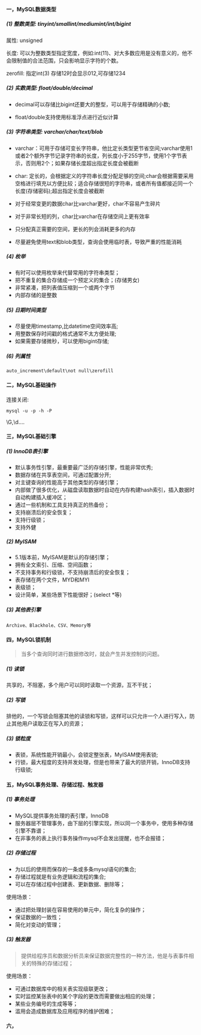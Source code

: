 #### 一，MySQL数据类型

##### (1) 整数类型: tinyint/smallint/mediumint/int/bigint 

属性: unsigned

长度: 可以为整数类型指定宽度，例如:int(11)、对大多数应用是没有意义的，他不会限制值的合法范围，只会影响显示字符的个数。

zerofill: 指定int(3) 存储12时会显示012,可存储1234

##### (2) 实数类型: float/double/decimal

- decimal可以存储比bigint还要大的整型，可以用于存储精确的小数;

- float/double支持使用标准浮点进行近似计算

##### (3) 字符串类型: varchar/char/text/blob

- varchar：可用于存储可变长字符串，他比定长类型更节省空间;varchar使用1或者2个额外字节记录字符串的长度，列长度小于255字节，使用1个字节表示，否则用2个；如果存储长度超出指定长度会被截断

- char: 定长的，会根据定义的字符串长度分配足够的空间;char会根据需要采用空格进行填充以方便比较；适合存储很短的字符串，或者所有值都接近同一个长度(存储密码);超出指定长度会被截断

- 对于经常变更的数据char比varchar更好，char不容易产生碎片

- 对于非常长短的列，char比varchar在存储空间上更有效率
- 只分配真正需要的空间，更长的列会消耗更多的内存
- 尽量避免使用text和blob类型，查询会使用临时表，导致严重的性能消耗

##### (4) 枚举

- 有时可以使用枚举来代替常用的字符串类型；
- 把不重复的集合存储成一个预定义的集合；(存储男女)
- 非常紧凑，把列表值压缩到一个或两个字节
- 内部存储的是整数

##### (5) 日期时间类型

- 尽量使用timestamp,比datetime空间效率高;
- 用整数保存时间戳的格式通常不太方便处理;
- 如果需要存储微秒，可以使用bigint存储;

##### (6) 列属性

```
auto_increment\default\not null\zerofill
```

#### 二，MySQL基础操作

连接关闭:
```
mysql -u -p -h -P
```

\G,\d....

#### 三，MySQL基础引擎

##### (1) InnoDB表引擎

- 默认事务性引擎，最重要最广泛的存储引擎，性能非常优秀;
- 数据存储在共享表空间，可通过配置分开;
- 对主键查询的性能高于其他类型的存储引擎；
- 内部做了很多优化，从磁盘读取数据时自动在内存构建hash索引，插入数据时自动构建插入缓冲区；
- 通过一些机制和工具支持真正的热备份；
- 支持崩溃后的安全恢复；
- 支持行级锁；
- 支持外健

##### (2) MyISAM

- 5.1版本前，MyISAM是默认的存储引擎；
- 拥有全文索引、压缩、空间函数；
- 不支持事务和行级锁，不支持崩溃后的安全恢复；
- 表存储在两个文件，MYD和MYI
- 表级锁；
- 设计简单，某些场景下性能很好；(select *等)

##### (3) 其他表引擎

```
Archive、Blackhole、CSV、Memory等
```

#### 四，MySQL锁机制

> 当多个查询同时进行数据修改时，就会产生并发控制的问题。

##### (1) 读锁

共享的，不阻塞，多个用户可以同时读取一个资源，互不干扰；

##### (2) 写锁

排他的，一个写锁会阻塞其他的读锁和写锁，这样可以只允许一个人进行写入，防止其他用户读取正在写入的资源；

##### (3) 锁粒度

- 表锁，系统性能开销最小，会锁定整张表，MyISAM使用表锁;
- 行锁，最大程度的支持并发处理，但是也带来了最大的锁开销，InnoDB支持行级锁;

#### 五，MySQL事务处理、存储过程、触发器

##### (1) 事务处理

- MySQL提供事务处理的表引擎，InnoDB
- 服务器层不管理事务，由下层的引擎实现，所以同一个事务中，使用多种存储引擎不靠谱；
- 在非事务的表上执行事务操作mysql不会发出提醒，也不会报错；

##### (2) 存储过程

- 为以后的使用而保存的一条或多条mysql语句的集合;
- 存储过程就是有业务逻辑和流程的集合;
- 可以在存储过程中创建表、更新数据、删除等；

使用场景：

- 通过把处理封装在容易使用的单元中，简化复杂的操作；
- 保证数据的一致性；
- 简化对变动的管理；

##### (3) 触发器

> 提供给程序员和数据分析员来保证数据完整性的一种方法，他是与表事件相关的特殊的存储过程；

使用场景：

- 可通过数据库中的相关表实现级联更改；
- 实时监控某张表中的某个字段的更改而需要做出相应的处理；
- 某些业务编号的生成等等；
- 滥用会造成数据库及应用程序的维护困难；


#### 六，